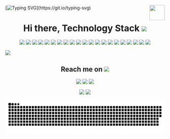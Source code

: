 <!--   my-header-img -->
<a href="https://www.python.org/"><img src="https://upload.wikimedia.org/wikipedia/commons/c/c3/Python-logo-notext.svg" align="right" height="48" width="48" ></a>
<!--   my-ticker -->    
[![Typing SVG](https://readme-typing-svg.herokuapp.com?color=%2336BCF7&center=true&vCenter=true&width=600&lines=Hi+there+👋,+I+am+weiensong;+Welcome+to+My+Profile!)](https://git.io/typing-svg)

<h1 align="center"> Hi there, Technology Stack <img src="https://media.giphy.com/media/WUlplcMpOCEmTGBtBW/giphy.gif" width="50"></h1>

<p align="center">
<img src="https://img.shields.io/badge/-Python-%230d1117?style=flat-square&logo=python"/>
<img src="https://img.shields.io/badge/-Java-%230d1117?style=flat-square&logo=openjdk"/>
<img src="https://img.shields.io/badge/-C-%230d1117?style=flat-square&logo=c"/>
<img src="https://img.shields.io/badge/-Scala-%230d1117?style=flat-square&logo=scala"/>
<img src="https://img.shields.io/badge/-R-%230d1117?style=flat-square&logo=r"/>
<img src="https://img.shields.io/badge/-Linux-%230d1117?style=flat-square&logo=linux"/>
<img src="https://img.shields.io/badge/-Docker-%230d1117?style=flat-square&logo=docker"/>
<img src="https://img.shields.io/badge/-Hadoop-%230d1117?style=flat-square&logo=apachehadoop"/>
<img src="https://img.shields.io/badge/-Spark-%230d1117?style=flat-square&logo=apachespark"/>
<img src="https://img.shields.io/badge/-Selenium-%230d1117?style=flat-square&logo=selenium"/>
<img src="https://img.shields.io/badge/-MySQL-%230d1117?style=flat-square&logo=mysql"/>
<img src="https://img.shields.io/badge/-Hive-%230d1117?style=flat-square&logo=hive"/>
<img src="https://img.shields.io/badge/-Maven-%230d1117?style=flat-square&logo=apachemaven"/>
<img src="https://img.shields.io/badge/-Git-%230d1117?style=flat-square&logo=git"/>
<img src="https://img.shields.io/badge/-Jupyter-%230d1117?style=flat-square&logo=jupyter"/>
<img src="https://img.shields.io/badge/-Html-%230d1117?style=flat-square&logo=html5"/>
<img src="https://img.shields.io/badge/-Markdown-%230d1117?style=flat-square&logo=markdown"/>
<img src="https://img.shields.io/badge/-Windows Terminal-%230d1117?style=flat-square&logo=windowsterminal"/>
<img src="https://img.shields.io/badge/-Echarts-%230d1117?style=flat-square&logo=apacheecharts"/>
<img src="https://img.shields.io/badge/-Pycharm-%230d1117?style=flat-square&logo=pycharm"/>
<img src="https://img.shields.io/badge/-Idea-%230d1117?style=flat-square&logo=intellijidea"/>
</p>

![](./src/header_.png)

<h2 align="center"> Reach me on <img src="https://media.giphy.com/media/mGcNjsfWAjY5AEZNw6/giphy.gif" width="50"></h2>

<p align="center">
<img src="https://img.shields.io/badge/-GitHub-%230d1117?style=flat-square&logo=github"/>
<img src="https://img.shields.io/badge/-wes0018@aliyun.com-%230d1117?style=flat-square&logo=gmail"/>
<img src="https://media.giphy.com/media/r0z6DYAY4VIdO/giphy.gif" width="30">
</p>

<p align="center">
  <img height="150" src="https://github-readme-stats.vercel.app/api?username=weiensong&show_icons=true&theme=dracula&include_all_commits=true" />
  <img height="150" src="https://github-readme-stats.vercel.app/api/top-langs/?username=weiensong&theme=dracula&layout=compact&show_icons=true" />
</p>

<p>
<picture>
  <source media="(prefers-color-scheme: dark)" srcset="https://raw.githubusercontent.com/weiensong/weiensong/output/github-contribution-grid-snake-dark.svg">
  <source media="(prefers-color-scheme: light)" srcset="https://raw.githubusercontent.com/weiensong/weiensong/output/github-contribution-grid-snake.svg">
  <img alt="github contribution grid snake animation" src="https://raw.githubusercontent.com/lxfriday/lxfriday/output/github-contribution-grid-snake.svg">
</picture>
</p>

<!--
**weiensong/weiensong** is a ✨ _special_ ✨ repository because its `README.md` (this file) appears on your GitHub profile.

Here are some ideas to get you started:

- 🔭 I’m currently working on ...
- 🌱 I’m currently learning ...
- 👯 I’m looking to collaborate on ...
- 🤔 I’m looking for help with ...
- 💬 Ask me about ...
- 📫 How to reach me: ...
- 😄 Pronouns: ...
- ⚡ Fun fact: ...
-->

